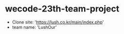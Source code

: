 # wecode-23th-team-project

- Clone site: 'https://lush.co.kr/main/index.php'
- team name: 'LushOur'
